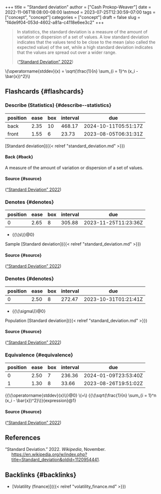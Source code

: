 +++
title = "Standard deviation"
author = ["Cash Prokop-Weaver"]
date = 2022-11-06T18:08:00-08:00
lastmod = 2023-07-25T12:30:59-07:00
tags = ["concept", "concept"]
categories = ["concept"]
draft = false
slug = "f4de9f04-053d-4602-a81a-c4118e6ee3c2"
+++

> In statistics, the standard deviation is a measure of the amount of variation or dispersion of a set of values. A low standard deviation indicates that the values tend to be close to the mean (also called the expected value) of the set, while a high standard deviation indicates that the values are spread out over a wider range.
>
> (<a href="#citeproc_bib_item_1">“Standard Deviation” 2022</a>)

\\(\operatorname{stddev}(x) = \sqrt{\frac{1}{n} \sum\_{i = 1}^n (x\_i - \bar{x})^2}\\)


## Flashcards {#flashcards}


### Describe (Statistics) {#describe--statistics}

| position | ease | box | interval | due                  |
|----------|------|-----|----------|----------------------|
| back     | 2.35 | 10  | 468.17   | 2024-10-11T05:51:17Z |
| front    | 1.55 | 6   | 23.73    | 2023-08-05T06:31:31Z |

[Standard deviation]({{< relref "standard_deviation.md" >}})


#### Back {#back}

A measure of the amount of variation or dispersion of a set of values.


#### Source {#source}

(<a href="#citeproc_bib_item_1">“Standard Deviation” 2022</a>)


### Denotes {#denotes}

| position | ease | box | interval | due                  |
|----------|------|-----|----------|----------------------|
| 0        | 2.65 | 8   | 305.88   | 2023-11-25T11:23:36Z |

-   {{\\(s\\)}@0}

Sample [Standard deviation]({{< relref "standard_deviation.md" >}})


#### Source {#source}

(<a href="#citeproc_bib_item_1">“Standard Deviation” 2022</a>)


### Denotes {#denotes}

| position | ease | box | interval | due                  |
|----------|------|-----|----------|----------------------|
| 0        | 2.50 | 8   | 272.47   | 2023-10-31T01:21:41Z |

-   {{\\(\sigma\\)}@0}

Population [Standard deviation]({{< relref "standard_deviation.md" >}})


#### Source {#source}

(<a href="#citeproc_bib_item_1">“Standard Deviation” 2022</a>)


### Equivalence {#equivalence}

| position | ease | box | interval | due                  |
|----------|------|-----|----------|----------------------|
| 0        | 2.50 | 7   | 236.36   | 2024-01-09T23:53:40Z |
| 1        | 1.30 | 8   | 33.66    | 2023-08-26T19:51:02Z |

{{\\(\operatorname{stddev}(x)\\)}@0} \\(=\\) {{\\(\sqrt{\frac{1}{n} \sum\_{i = 1}^n (x\_i - \bar{x})^2}\\)}{expression}@1}


#### Source {#source}

(<a href="#citeproc_bib_item_1">“Standard Deviation” 2022</a>)

## References

<style>.csl-entry{text-indent: -1.5em; margin-left: 1.5em;}</style><div class="csl-bib-body">
  <div class="csl-entry"><a id="citeproc_bib_item_1"></a>“Standard Deviation.” 2022. <i>Wikipedia</i>, November. <a href="https://en.wikipedia.org/w/index.php?title=Standard_deviation&oldid=1120954441">https://en.wikipedia.org/w/index.php?title=Standard_deviation&#38;oldid=1120954441</a>.</div>
</div>


## Backlinks {#backlinks}

-   [Volatility (finance)]({{< relref "volatility_finance.md" >}})
